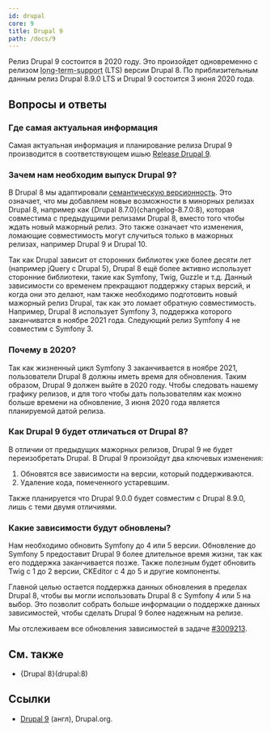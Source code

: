 ```yaml
---
id: drupal
core: 9
title: Drupal 9
path: /docs/9
---
```


Релиз Drupal 9 состоится в 2020 году. Это произойдет одновременно с релизом <abbr title="поддержка в течение длительного периода">long-term-support</abbr> (LTS) версии Drupal 8. По приблизительным данным релиз Drupal 8.9.0 LTS и Drupal 9 состоится 3 июня 2020 года.

## Вопросы и ответы

### Где самая актуальная информация

Самая актуальная информация и планирование релиза Drupal 9 производится в соответствующем ишью [Release Drupal 9](https://www.drupal.org/project/drupal/issues/3007300).

### Зачем нам необходим выпуск Drupal 9?

В Drupal 8 мы адаптировали [семантическую версионность](https://semver.org/). Это означает, что мы добавляем новые возможности в минорных релизах Drupal 8, например как {Drupal 8.7.0}(changelog-8.7.0:8), которая совместима с предыдущими релизами Drupal 8, вместо того чтобы ждать новый мажорный релиз. Это также означает что изменения, ломающие совместимость могут случиться только в мажорных релизах, например Drupal 9 и Drupal 10.

Так как Drupal зависит от сторонних библиотек уже более десяти лет (например jQuery с Drupal 5), Drupal 8 ещё более активно использует сторонние библиотеки, такие как Symfony, Twig, Guzzle и т.д. Данный зависимости со временем прекращают поддержку старых версий, и когда они это делают, нам также необходимо подготовить новый мажорный релиз Drupal, так как это ломает обратную совместимость. Например, Drupal 8 использует Symfony 3, поддержка которого заканчиватся в ноябре 2021 года. Следующий релиз Symfony 4 не совместим с Symfony 3.

### Почему в 2020?

Так как жизненный цикл Symfony 3 заканчивается в ноябре 2021, пользователи Drupal 8 должны иметь время для обновления. Таким образом, Drupal 9 должен выйте в 2020 году.  Чтобы следовать нашему графику релизов, и для того чтобы дать пользователям как можно больше времени на обновление, 3 июня 2020 года является планируемой датой релиза.

### Как Drupal 9 будет отличаться от Drupal 8?

В отличии от предыдущих мажорных релизов, Drupal 9 не будет переизобретать Drupal. В Drupal 9 произойдут два ключевых изменения:

1. Обновятся все зависимости на версии, который поддерживаются.
1. Удаление кода, помеченного устаревшим.

Также планируется что Drupal 9.0.0 будет совместим с Drupal 8.9.0, лишь с теми двумя отличиями.

### Какие зависимости будут обновлены?

Нам необходимо обновить Symfony до 4 или 5 версии. Обновление до Symfony 5 предоставит Drupal 9 более длительное время жизни, так как его поддержка заканчивается позже. Также полезным будет обновить Twig с 1 до 2 версии, CKEditor с 4 до 5 и другие компоненты.

Главной целью остается поддержка данных обновления в пределах Drupal 8, чтобы вы могли использовать Drupal 8 с Symfony 4 или 5 на выбор. Это позволит собрать больше информации о поддержке данных зависимостей, чтобы сделать Drupal 9 более надежным на релизе.

Мы отслеживаем все обновления зависимостей в задаче [#3009213](https://www.drupal.org/project/drupal/issues/3009213).

## См. также

- {Drupal 8}(drupal:8)

## Ссылки

- [Drupal 9](https://www.drupal.org/documentation/9) (англ), Drupal.org.